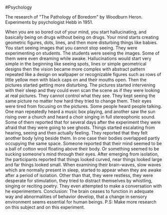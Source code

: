 #Psychology 

The research of "The Pathology of Boredom" by Woodburn Heron.
Experiments by psychologist Hebb in 1951. 

When you are so bored out of your mind, you start hallucinating, and basically being on drugs without being on drugs. Your mind starts creating geometric figures, dots, lines, and then more disturbing things like babies. You start seeing images that you cannot stop seeing. They were experimenting on students. The students were seeing the images. Some of them were even dreaming while awake. Hallucinations would start very simple in the beginning like seeing spots, lines or simple geometrical designs then the vision became more complex with abstract pattern repeated like a design on wallpaper or recognizable figures such as rows of little yellow men with black caps on and their mouths open. Then the pictures started getting more disturbing. The pictures started intervening with their sleep and they could even scan the scene as if they were looking at real pictures. They cannot control what they see. They kept seeing the same picture no matter how hard they tried to change them. Their eyes were tired from focusing on the pictures. Some people heard people talking. One man repeatedly heard a music box playing, and another saw the sun rising over a church and heard a choir singing in full stereophonic sound. Some of them reported that for several days after the experiment they were afraid that they were going to see ghosts. Things started escalating from hearing, seeing and then actually feeling. They reported that they felt another body lying beside them. In one case their bodies overlapped partly occupying the same space. Someone reported that their mind seemed to be a ball of cotton wool floating above their body. Or something seemed to be sucking someone's mind through their eyes.
After emerging from isolation, the participants reported that things looked curved, near things looked large and far things looked small. When examining their brain-waves, slow waves which are normally present in sleep, started to appear when they are awake after a period of isolation. Other than that, they were restless, they were desperate for stimulation, they tried to distract themselves by whistling, singing or reciting poetry. They even attempted to make a conversation with he experimenters.
Conclusion: The brain ceases to function in adequate way and abnormalities of behavior develop, that a change in sensory environment seems essential for human beings.
P.S: Make more research on this subject and on this experiment.